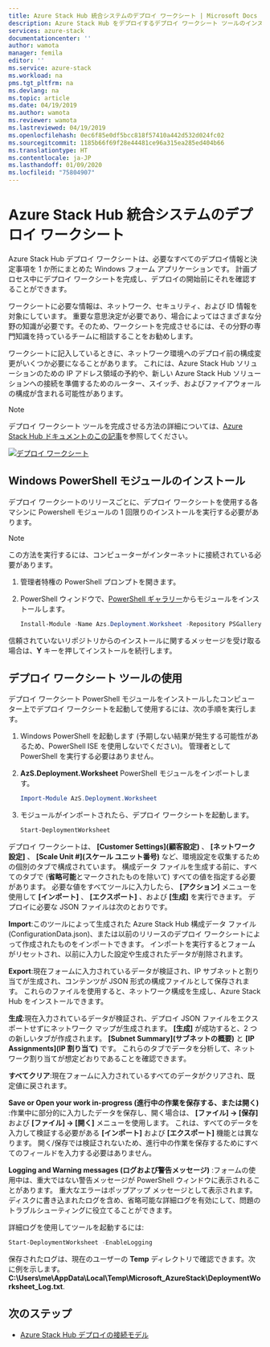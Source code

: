 ```yaml
---
title: Azure Stack Hub 統合システムのデプロイ ワークシート | Microsoft Docs
description: Azure Stack Hub をデプロイするデプロイ ワークシート ツールのインストール方法と使用方法について説明します。
services: azure-stack
documentationcenter: ''
author: wamota
manager: femila
editor: ''
ms.service: azure-stack
ms.workload: na
pms.tgt_pltfrm: na
ms.devlang: na
ms.topic: article
ms.date: 04/19/2019
ms.author: wamota
ms.reviewer: wamota
ms.lastreviewed: 04/19/2019
ms.openlocfilehash: 0ec6f85e0df5bcc818f57410a442d532d024fc02
ms.sourcegitcommit: 1185b66f69f28e44481ce96a315ea285ed404b66
ms.translationtype: HT
ms.contentlocale: ja-JP
ms.lasthandoff: 01/09/2020
ms.locfileid: "75804907"
---
```

# <a name="deployment-worksheet-for-azure-stack-hub-integrated-systems"></a>Azure Stack Hub 統合システムのデプロイ ワークシート

Azure Stack Hub デプロイ ワークシートは、必要なすべてのデプロイ情報と決定事項を 1 か所にまとめた Windows フォーム アプリケーションです。 計画プロセス中にデプロイ ワークシートを完成し、デプロイの開始前にそれを確認することができます。

ワークシートに必要な情報は、ネットワーク、セキュリティ、および ID 情報を対象にしています。 重要な意思決定が必要であり、場合によってはさまざまな分野の知識が必要です。そのため、ワークシートを完成させるには、その分野の専門知識を持っているチームに相談することをお勧めします。

ワークシートに記入しているときに、ネットワーク環境へのデプロイ前の構成変更がいくつか必要になることがあります。 これには、Azure Stack Hub ソリューションのための IP アドレス領域の予約や、新しい Azure Stack Hub ソリューションへの接続を準備するためのルーター、スイッチ、およびファイアウォールの構成が含まれる可能性があります。

> [!NOTE]
> デプロイ ワークシート ツールを完成させる方法の詳細については、[Azure Stack Hub ドキュメントのこの記事](azure-stack-datacenter-integration.md)を参照してください。

[![デプロイ ワークシート](media/azure-stack-deployment-worksheet/depworksheet.png "デプロイ ワークシート")](media/azure-stack-deployment-worksheet/depworksheet.png)

## <a name="installing-the-windows-powershell-module"></a>Windows PowerShell モジュールのインストール

デプロイ ワークシートのリリースごとに、デプロイ ワークシートを使用する各マシンに Powershell モジュールの 1 回限りのインストールを実行する必要があります。

> [!NOTE]  
> この方法を実行するには、コンピューターがインターネットに接続されている必要があります。

1. 管理者特権の PowerShell プロンプトを開きます。

2. PowerShell ウィンドウで、[PowerShell ギャラリー](https://www.powershellgallery.com/packages/Azs.Deployment.Worksheet/)からモジュールをインストールします。

   ```PowerShell
   Install-Module -Name Azs.Deployment.Worksheet -Repository PSGallery
   ```

信頼されていないリポジトリからのインストールに関するメッセージを受け取る場合は、**Y** キーを押してインストールを続行します。

## <a name="use-the-deployment-worksheet-tool"></a>デプロイ ワークシート ツールの使用

デプロイ ワークシート PowerShell モジュールをインストールしたコンピューター上でデプロイ ワークシートを起動して使用するには、次の手順を実行します。

1. Windows PowerShell を起動します (予期しない結果が発生する可能性があるため、PowerShell ISE を使用しないでください)。 管理者として PowerShell を実行する必要はありません。

2. **AzS.Deployment.Worksheet** PowerShell モジュールをインポートします。

   ```PowerShell
   Import-Module AzS.Deployment.Worksheet
   ```

3. モジュールがインポートされたら、デプロイ ワークシートを起動します。

   ```PowerShell
   Start-DeploymentWorksheet
   ```

デプロイ ワークシートは、 **[Customer Settings]\(顧客設定\)** 、 **[ネットワーク設定]** 、 **[Scale Unit #]\(スケール ユニット番号\)** など、環境設定を収集するための個別のタブで構成されています。 構成データ ファイルを生成する前に、すべてのタブで (**省略可能**とマークされたものを除いて) すべての値を指定する必要があります。 必要な値をすべてツールに入力したら、 **[アクション]** メニューを使用して **[インポート]** 、 **[エクスポート]** 、および **[生成]** を実行できます。 デプロイに必要な JSON ファイルは次のとおりです。

**Import**:このツールによって生成された Azure Stack Hub 構成データ ファイル (ConfigurationData.json)、または以前のリリースのデプロイ ワークシートによって作成されたものをインポートできます。 インポートを実行するとフォームがリセットされ、以前に入力した設定や生成されたデータが削除されます。

**Export**:現在フォームに入力されているデータが検証され、IP サブネットと割り当てが生成され、コンテンツが JSON 形式の構成ファイルとして保存されます。 これらのファイルを使用すると、ネットワーク構成を生成し、Azure Stack Hub をインストールできます。

**生成**:現在入力されているデータが検証され、デプロイ JSON ファイルをエクスポートせずにネットワーク マップが生成されます。 **[生成]** が成功すると、2 つの新しいタブが作成されます。 **[Subnet Summary]\(サブネットの概要\)** と **[IP Assignments]\(IP 割り当て\)** です。 これらのタブでデータを分析して、ネットワーク割り当てが想定どおりであることを確認できます。

**すべてクリア**:現在フォームに入力されているすべてのデータがクリアされ、既定値に戻されます。

**Save or Open your work in-progress (進行中の作業を保存する、または開く)** :作業中に部分的に入力したデータを保存し、開く場合は、 **[ファイル] -> [保存]** および **[ファイル] -> [開く]** メニューを使用します。 これは、すべてのデータを入力して検証する必要がある **[インポート]** および **[エクスポート]** 機能とは異なります。 開く/保存では検証されないため、進行中の作業を保存するためにすべてのフィールドを入力する必要はありません。

**Logging and Warning messages (ログおよび警告メッセージ)** :フォームの使用中は、重大ではない警告メッセージが PowerShell ウィンドウに表示されることがあります。 重大なエラーはポップアップ メッセージとして表示されます。 ディスクに書き込まれたログを含め、省略可能な詳細ログを有効にして、問題のトラブルシューティングに役立てることができます。

詳細ログを使用してツールを起動するには:

   ```PowerShell
   Start-DeploymentWorksheet -EnableLogging
   ```

保存されたログは、現在のユーザーの **Temp** ディレクトリで確認できます。次に例を示します。**C:\Users\me\AppData\Local\Temp\Microsoft_AzureStack\DeploymentWorksheet_Log.txt**.

## <a name="next-steps"></a>次のステップ

* [Azure Stack Hub デプロイの接続モデル](azure-stack-connection-models.md)
